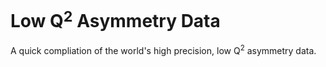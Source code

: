 # Low Q$^2$ Asymmetry Data

A quick compliation of the world's high precision, low Q$^2$ asymmetry data.
